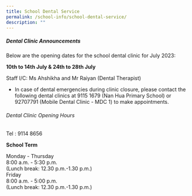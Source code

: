 ```yaml
---
title: School Dental Service
permalink: /school-info/school-dental-service/
description: ""
---
```

##### Dental Clinic Announcements 

Below are the opening dates for the school dental clinic for July 2023:

**10th to 14th July &amp; 24th to 28th July**

Staff I/C: Ms Ahshikha and Mr Raiyan (Dental Therapist) 
* In case of dental emergencies during clinic closure, please contact the following dental clinics at 9115 1679 (Nan Hua Primary School) or 92707791 (Mobile Dental Clinic - MDC 1) to make appointments.

###### Dental Clinic Opening Hours
Tel : 9114 8656

**School Term**

Monday - Thursday <br>
8:00 a.m. - 5:30 p.m. <br>
(Lunch break: 12.30 p.m.-1.30 p.m.) <br>
Friday<br>
8:00 a.m. - 5:00 p.m. <br>
(Lunch break: 12.30 p.m.-1.30 p.m.)